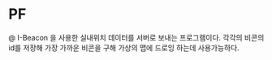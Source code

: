 # PF
@ I-Beacon 을 사용한 실내위치 데이터를 서버로 보내는 프로그램이다.
각각의 비콘의 id를 저장해 가장 가까운 비콘을 구해 가상의 맵에 드로잉 하는데 사용가능하다.